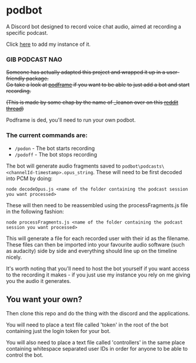 # podbot
A Discord bot designed to record voice chat audio, aimed at recording a specific podcast.

Click [here](https://discordapp.com/oauth2/authorize?client_id=270724051234717698&scope=bot&permissions=133237760) to add my instance of it.

### GIB PODCAST NAO
~~Someone has actually adapted this project and wrapped it up in a user-friendly package.  
Go take a look at [podframe](https://podframe.com/) if you want to be able to just add a bot
and start recording.~~

~~(This is made by some chap by the name of _leanon over on this [reddit thread](https://www.reddit.com/r/discordapp/comments/6733u8/i_made_a_discord_bot_which_lets_you_record_a/?st=j1yqjsv8&sh=d25c1299))~~

Podframe is ded, you'll need to run your own podbot.

### The current commands are:
- `/podon` - The bot starts recording
- `/podoff` - The bot stops recording
  
The bot will generate audio fragments saved to `podbot\podcasts\<channelId-timestamp>.opus_string`. 
These will need to be first decoded into PCM by doing:

`node decodeOpus.js <name of the folder containing the podcast session you want processed>`

These will then need to be reassembled using the processFragments.js file in the following fashion:

`node processFragments.js <name of the folder containing the podcast session you want processed>`

This will generate a file for each recorded user with their id as the filename. These files can then be imported into your favourite audio software (such as audacity) side by side and everything should line up on the timeline nicely.

It's worth noting that you'll need to host the bot yourself if you want access to the recording it makes - if you just use my instance you rely on me giving you the audio it generates.

## You want your own?
Then clone this repo and do the thing with the discord and the applications.

You will need to place a text file called 'token' in the root of the bot containing just the login token for your bot.

You will also need to place a text file called 'controllers' in the same place containing whitespace separated user IDs in order for anyone to be able to control the bot.
